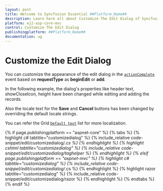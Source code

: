 ```yaml
---
layout: post
title: Welcome to Syncfusion Essential ##Platform_Name##
description: Learn here all about Customize The Edit Dialog of Syncfusion Essential ##Platform_Name## widgets based on HTML5 and jQuery.
platform: ej2-asp-core-mvc
control: Customize The Edit Dialog
publishingplatform: ##Platform_Name##
documentation: ug
---
```



# Customize the Edit Dialog

You can customize the appearance of the edit dialog in the [`actionComplete`](https://help.syncfusion.com/cr/aspnetcore-js2/Syncfusion.EJ2.Grids.Grid.html#Syncfusion_EJ2_Grids_Grid_ActionComplete) event based on **requestType** as **beginEdit** or **add**.

In the following example, the dialog's properties like header text, showCloseIcon, height have been changed while editing and adding the records.

Also the locale text for the **Save** and **Cancel** buttons has been changed by overriding the default locale strings.

You can refer the Grid [`Default text`](../global-local/) list for more localization.

{% if page.publishingplatform == "aspnet-core" %}
{% tabs %}
{% highlight c# tabtitle="customizedialog" %}
{% include_relative code-snippet/edit/customizedialog/*.cs %}
{% endhighlight %}
{% highlight cshtml tabtitle="customizedialog" %}
{% include_relative code-snippet/edit/customizedialog/taghelper %}
{% endhighlight %}
{% elsif page.publishingplatform == "aspnet-mvc" %}
{% highlight c# tabtitle="customizedialog" %}
{% include_relative code-snippet/edit/customizedialog/*.cs %}
{% endhighlight %}
{% highlight razor tabtitle="customizedialog" %}
{% include_relative code-snippet/edit/customizedialog/razor %}
{% endhighlight %}
{% endtabs %}
{% endif %}


